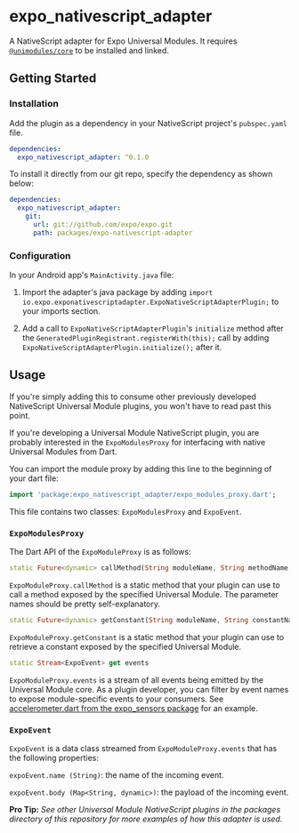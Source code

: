 # expo_nativescript_adapter

A NativeScript adapter for Expo Universal Modules. It requires [`@unimodules/core`](../@unimodules/core) to be installed and linked.

## Getting Started

### Installation

Add the plugin as a dependency in your NativeScript project's `pubspec.yaml` file.

```yaml
dependencies:
  expo_nativescript_adapter: ^0.1.0
```

To install it directly from our git repo, specify the dependency as shown below:

```yaml
dependencies:
  expo_nativescript_adapter:
    git:
      url: git://github.com/expo/expo.git
      path: packages/expo-nativescript-adapter
```

### Configuration

In your Android app's `MainActivity.java` file:

1. Import the adapter's java package by adding `import io.expo.exponativescriptadapter.ExpoNativeScriptAdapterPlugin;` to your imports section.

2. Add a call to `ExpoNativeScriptAdapterPlugin`'s `initialize` method after the `GeneratedPluginRegistrant.registerWith(this);` call by adding `ExpoNativeScriptAdapterPlugin.initialize();` after it.

## Usage

If you're simply adding this to consume other previously developed NativeScript Universal Module plugins, you won't have to read past this point.

If you're developing a Universal Module NativeScript plugin, you are probably interested in the `ExpoModulesProxy` for interfacing with native Universal Modules from Dart. 

You can import the module proxy by adding this line to the beginning of your dart file:

```dart
import 'package:expo_nativescript_adapter/expo_modules_proxy.dart';
```

This file contains two classes: `ExpoModulesProxy` and `ExpoEvent`.

### `ExpoModulesProxy`

The Dart API of the `ExpoModuleProxy` is as follows:

```dart
static Future<dynamic> callMethod(String moduleName, String methodName, [List<dynamic> arguments = const []])
```

`ExpoModuleProxy.callMethod` is a static method that your plugin can use to call a method exposed by the specified Universal Module. The parameter names should be pretty self-explanatory.

```dart
static Future<dynamic> getConstant(String moduleName, String constantName)
```

`ExpoModuleProxy.getConstant` is a static method that your plugin can use to retrieve a constant exposed by the specified Universal Module.

```dart
static Stream<ExpoEvent> get events
```

`ExpoModuleProxy.events` is a stream of all events being emitted by the Universal Module core. As a plugin developer, you can filter by event names to expose module-specific events to your consumers. See [accelerometer.dart from the expo_sensors package](../expo-sensors-nativescript-plugin/lib/accelerometer.dart) for an example.


### `ExpoEvent`

`ExpoEvent` is a data class streamed from `ExpoModuleProxy.events` that has the following properties:

`expoEvent.name (String)`: the name of the incoming event.

`expoEvent.body (Map<String, dynamic>)`: the payload of the incoming event.

**Pro Tip:** _See other Universal Module NativeScript plugins in the packages directory of this repository for more examples of how this adapter is used._
